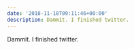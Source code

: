 ```yaml
---
date: '2018-11-18T09:11:46+00:00'
description: Dammit. I finished twitter.
---
```

Dammit. I finished twitter.
